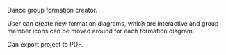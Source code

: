 Dance group formation creator.

User can create new formation diagrams, which are interactive and group member icons can be moved around for each formation diagram.

Can export project to PDF.
